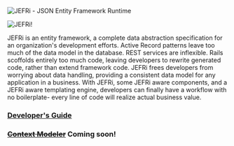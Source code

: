 ![JEFRi - JSON Entity Framework Runtime](https://github.com/JEFRi/JEFRi/raw/master/jefri_logo.png)

![JEFRi!](https://cdn.rawgit.com/JEFRi/JEFRi/master/JEFRi.svg)

JEFRi is an entity framework, a complete data abstraction specification for an organization's development efforts. Active Record patterns leave too much of the data model in the database. REST services are inflexible. Rails scoffolds entirely too much code, leaving developers to rewrite generated code, rather than extend framework code. JEFRi frees developers from worrying about data handling, providing a consistent data model for any application in a business. With JEFRi, some JEFRi aware components, and a JEFRi aware templating engine, developers can finally have a workflow with no boilerplate- every line of code will realize actual business value.

### [Developer's Guide](https://github.com/DavidSouther/JEFRi/wiki)
### ~~[Context Modeler](model.jefri.org)~~ Coming soon!
